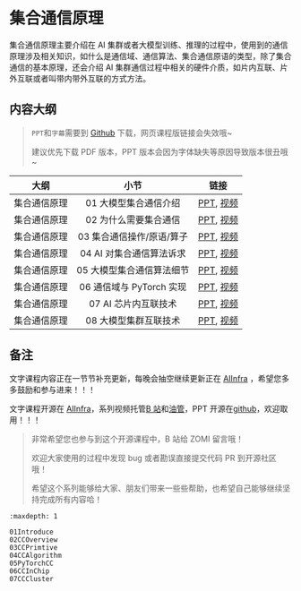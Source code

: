 <!--Copyright © ZOMI 适用于[License](https://github.com/Infrasys-AI/AIInfra)版权许可-->

# 集合通信原理

集合通信原理主要介绍在 AI 集群或者大模型训练、推理的过程中，使用到的通信原理涉及相关知识，如什么是通信域、通信算法、集合通信原语的类型，除了集合通信的基本原理，还会介绍 AI 集群通信过程中相关的硬件介质，如片内互联、片外互联或者叫带内带外互联的方式方法。

## 内容大纲

> `PPT`和`字幕`需要到 [Github](https://github.com/Infrasys-AI/AIInfra) 下载，网页课程版链接会失效哦~
>
> 建议优先下载 PDF 版本，PPT 版本会因为字体缺失等原因导致版本很丑哦~

| 大纲 | 小节 | 链接|
|:--:|:--:|:--:|
| 集合通信原理 | 01 大模型集合通信介绍 | [PPT](./01Introduce.pdf), [视频](https://www.bilibili.com/video/BV1jz421h7CA/) |
| 集合通信原理 | 02 为什么需要集合通信 | [PPT](./02CCOverview.pdf), [视频](https://www.bilibili.com/video/BV18J4m1G7UU) |
| 集合通信原理 | 03 集合通信操作/原语/算子 | [PPT](./03CCPrimtive.pdf), [视频](https://www.bilibili.com/video/BV1gS411K7k5) |
| 集合通信原理 | 04 AI 对集合通信算法诉求 | [PPT](./04CCAlgorithm.pdf), [视频](https://www.bilibili.com/video/BV1g7421d7bN) |
| 集合通信原理 | 05 大模型集合通信算法细节 | [PPT](./04CCAlgorithm.pdf), [视频](https://www.bilibili.com/video/BV1fm421G7KK) |
| 集合通信原理 | 06 通信域与 PyTorch 实现 | [PPT](./05PyTorchCC.pdf), [视频](https://www.bilibili.com/video/BV1VZ421g7jY) |
| 集合通信原理 | 07 AI 芯片内互联技术 | [PPT](./06CCInChip.pdf), [视频](https://www.bilibili.com/video/BV1jy411z7tg) |
| 集合通信原理 | 08 大模型集群互联技术 | [PPT](./07CCCluster.pdf), [视频](https://www.bilibili.com/video/BV1Wz421q7SV) |

## 备注

文字课程内容正在一节节补充更新，每晚会抽空继续更新正在 [AIInfra](https://infrasys-ai.github.io/aiinfra-docs) ，希望您多多鼓励和参与进来！！！

文字课程开源在 [AIInfra](https://infrasys-ai.github.io/aiinfra-docs)，系列视频托管[B 站](https://space.bilibili.com/517221395)和[油管](https://www.youtube.com/@ZOMI666/playlists)，PPT 开源在[github](https://github.com/Infrasys-AI/AIInfra)，欢迎取用！！！

> 非常希望您也参与到这个开源课程中，B 站给 ZOMI 留言哦！
>
> 欢迎大家使用的过程中发现 bug 或者勘误直接提交代码 PR 到开源社区哦！
>
> 希望这个系列能够给大家、朋友们带来一些些帮助，也希望自己能够继续坚持完成所有内容哈！

```{toctree}
:maxdepth: 1

01Introduce
02CCOverview
03CCPrimtive
04CCAlgorithm
05PyTorchCC
06CCInChip
07CCCluster
```